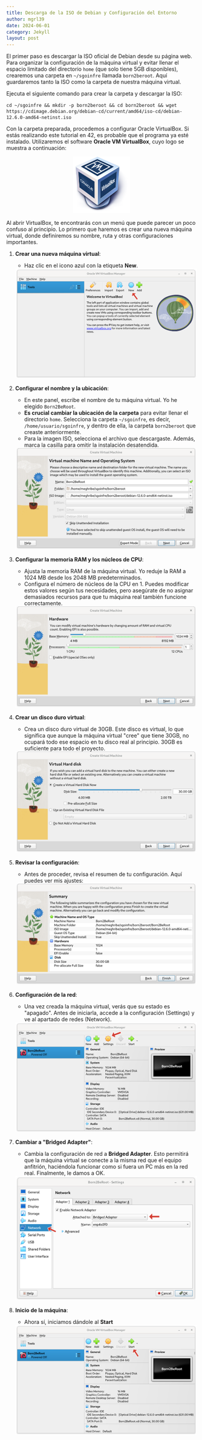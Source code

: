 ```yaml
---
title: Descarga de la ISO de Debian y Configuración del Entorno
author: mgrl39
date: 2024-06-01
category: Jekyll
layout: post
---
```


El primer paso es descargar la ISO oficial de Debian desde su página web. Para organizar la configuración de la máquina virtual y evitar llenar el espacio limitado del directorio `home` (que solo tiene 5GB disponibles), crearemos una carpeta en `~/sgoinfre` llamada `born2beroot`. Aquí guardaremos tanto la ISO como la carpeta de nuestra máquina virtual.

Ejecuta el siguiente comando para crear la carpeta y descargar la ISO:

```shell
cd ~/sgoinfre && mkdir -p born2beroot && cd born2beroot && wget https://cdimage.debian.org/debian-cd/current/amd64/iso-cd/debian-12.6.0-amd64-netinst.iso
```

Con la carpeta preparada, procedemos a configurar Oracle VirtualBox. Si estás realizando este tutorial en 42, es probable que el programa ya esté instalado. Utilizaremos el software **Oracle VM VirtualBox**, cuyo logo se muestra a continuación:

<div style="text-align: center;">
    <img src="https://raw.githubusercontent.com/mgrl39/Born2BeRoot/main/img/logo_virtualbox.png" alt="Logo Virtualbox" style="width:150px;"/>
</div>

Al abrir VirtualBox, te encontrarás con un menú que puede parecer un poco confuso al principio. Lo primero que haremos es crear una nueva máquina virtual, donde definiremos su nombre, ruta y otras configuraciones importantes.

1. **Crear una nueva máquina virtual**:
   - Haz clic en el icono azul con la etiqueta **New**.
   
   <img src="https://raw.githubusercontent.com/mgrl39/Born2BeRoot/main/steps/b2br_img_000.png" alt="Descripción de la imagen"/>
   
2. **Configurar el nombre y la ubicación**:
   - En este panel, escribe el nombre de tu máquina virtual. Yo he elegido `Born2BeRoot`.
   - **Es crucial cambiar la ubicación de la carpeta** para evitar llenar el directorio `home`. Selecciona la carpeta `~/sgoinfre`, es decir, `/home/usuario/sgoinfre`, y dentro de ella, la carpeta `born2beroot` que creaste anteriormente. 
   - Para la imagen ISO, selecciona el archivo que descargaste. Además, marca la casilla para omitir la instalación desatendida.

   <img src="https://raw.githubusercontent.com/mgrl39/Born2BeRoot/main/steps/b2br_img_001.png" alt="Descripción de la imagen"/>

3. **Configurar la memoria RAM y los núcleos de CPU**:
   - Ajusta la memoria RAM de la máquina virtual. Yo reduje la RAM a 1024 MB desde los 2048 MB predeterminados.
   - Configura el número de núcleos de la CPU en 1. Puedes modificar estos valores según tus necesidades, pero asegúrate de no asignar demasiados recursos para que tu máquina real también funcione correctamente.

   <img src="https://raw.githubusercontent.com/mgrl39/Born2BeRoot/main/steps/b2br_img_003.png" alt="Descripción de la imagen"/>

4. **Crear un disco duro virtual**:
   - Crea un disco duro virtual de 30GB. Este disco es virtual, lo que significa que aunque la máquina virtual "cree" que tiene 30GB, no ocupará todo ese espacio en tu disco real al principio. 30GB es suficiente para todo el proyecto.

   <img src="https://raw.githubusercontent.com/mgrl39/Born2BeRoot/main/steps/b2br_img_004.png" alt="Descripción de la imagen"/>

5. **Revisar la configuración**:
   - Antes de proceder, revisa el resumen de tu configuración. Aquí puedes ver mis ajustes:

   <img src="https://raw.githubusercontent.com/mgrl39/Born2BeRoot/main/steps/b2br_img_005.png" alt="Descripción de la imagen"/>

6. **Configuración de la red**:
   - Una vez creada la máquina virtual, verás que su estado es "apagado". Antes de iniciarla, accede a la configuración (Settings) y ve al apartado de redes (Network).

   <img src="https://raw.githubusercontent.com/mgrl39/Born2BeRoot/main/steps/b2br_img_006.png" alt="Descripción de la imagen"/>

7. **Cambiar a "Bridged Adapter"**:
   - Cambia la configuración de red a **Bridged Adapter**. Esto permitirá que la máquina virtual se conecte a la misma red que el equipo anfitrión, haciéndola funcionar como si fuera un PC más en la red real. Finalmente, le damos a OK.

   <img src="https://raw.githubusercontent.com/mgrl39/Born2BeRoot/main/steps/b2br_img_007.png" alt="Descripción de la imagen"/>

8. **Inicio de la máquina**:
   - Ahora sí, iniciamos dándole al **Start**

   <img src="https://raw.githubusercontent.com/mgrl39/Born2BeRoot/main/steps/b2br_img_0062.png" alt="Descripción de la imagen"/>
